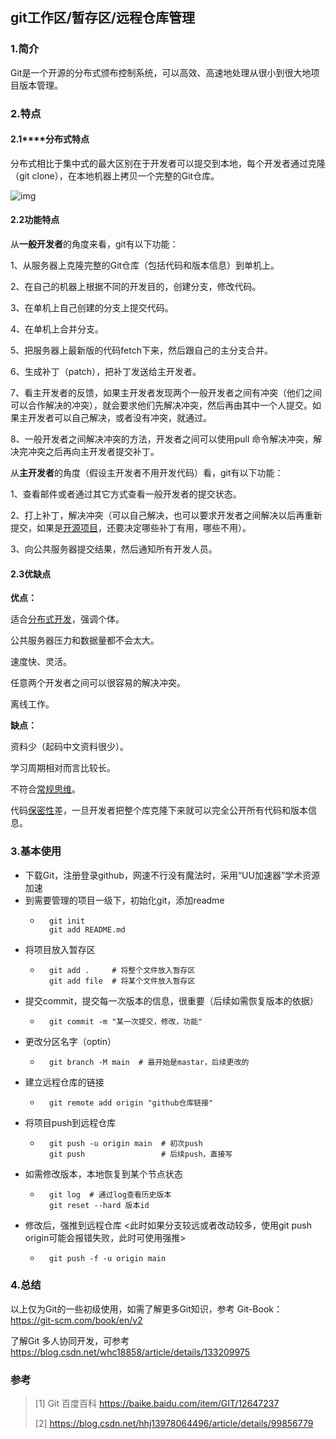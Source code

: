 ## git工作区/暂存区/远程仓库管理

### **1.简介**

Git是一个开源的分布式颁布控制系统，可以高效、高速地处理从很小到很大地项目版本管理。

### **2.特点**

#### **2.1****分布式特点**

分布式相比于集中式的最大区别在于开发者可以提交到本地，每个开发者通过克隆（git clone），在本地机器上拷贝一个完整的Git仓库。

![img](C:/Users/yanwei/Documents/markdown/%E5%9B%BE%E7%89%87/17144002111761.png)

#### **2.2功能特点**

从**一般开发者**的角度来看，git有以下功能：

1、从服务器上克隆完整的Git仓库（包括代码和版本信息）到单机上。

2、在自己的机器上根据不同的开发目的，创建分支，修改代码。

3、在单机上自己创建的分支上提交代码。

4、在单机上合并分支。

5、把服务器上最新版的代码fetch下来，然后跟自己的主分支合并。

6、生成补丁（patch），把补丁发送给主开发者。

7、看主开发者的反馈，如果主开发者发现两个一般开发者之间有冲突（他们之间可以合作解决的冲突），就会要求他们先解决冲突，然后再由其中一个人提交。如果主开发者可以自己解决，或者没有冲突，就通过。

8、一般开发者之间解决冲突的方法，开发者之间可以使用pull 命令解决冲突，解决完冲突之后再向主开发者提交补丁。

从**主开发者**的角度（假设主开发者不用开发代码）看，git有以下功能：

1、查看邮件或者通过其它方式查看一般开发者的提交状态。

2、打上补丁，解决冲突（可以自己解决，也可以要求开发者之间解决以后再重新提交，如果是[开源项目](https://baike.baidu.com/item/开源项目/3406069?fromModule=lemma_inlink)，还要决定哪些补丁有用，哪些不用）。

3、向公共服务器提交结果，然后通知所有开发人员。

#### **2.3优缺点**

**优点：**

适合[分布式开发](https://baike.baidu.com/item/分布式开发/4143301?fromModule=lemma_inlink)，强调个体。

公共服务器压力和数据量都不会太大。

速度快、灵活。

任意两个开发者之间可以很容易的解决冲突。

离线工作。

**缺点：**

资料少（起码中文资料很少）。

学习周期相对而言比较长。

不符合[常规思维](https://baike.baidu.com/item/常规思维/9532113?fromModule=lemma_inlink)。

代码[保密性](https://baike.baidu.com/item/保密性/4928247?fromModule=lemma_inlink)差，一旦开发者把整个库克隆下来就可以完全公开所有代码和版本信息。

### 3.基本使用

- 下载Git，注册登录github，网速不行没有魔法时，采用“UU加速器”学术资源加速
- 到需要管理的项目一级下，初始化git，添加readme
    - ```Plain
        git init
        git add README.md
        ```
- 将项目放入暂存区
    - ```Plain
        git add .     # 将整个文件放入暂存区
        git add file  # 将某个文件放入暂存区
        ```
- 提交commit，提交每一次版本的信息，很重要（后续如需恢复版本的依据）
    - ```Plain
        git commit -m "某一次提交，修改，功能"
        ```
- 更改分区名字（optin）
    - ```Plain
        git branch -M main  # 最开始是mastar，后续更改的
        ```
- 建立远程仓库的链接
    - ```Plain
        git remote add origin "github仓库链接"
        ```
- 将项目push到远程仓库
    - ```Plain
        git push -u origin main  # 初次push
        git push                 # 后续push，直接写
        ```
- 如需修改版本，本地恢复到某个节点状态
    - ```Plain
        git log  # 通过log查看历史版本
        git reset --hard 版本id
        ```
- 修改后，强推到远程仓库 <此时如果分支较远或者改动较多，使用git push origin可能会报错失败，此时可使用强推>
    - ```Plain
        git push -f -u origin main
        ```

### 4.总结

以上仅为Git的一些初级使用，如需了解更多Git知识，参考 Git-Book：https://git-scm.com/book/en/v2

了解Git 多人协同开发，可参考 https://blog.csdn.net/whc18858/article/details/133209975 

### 参考

> [1] Git 百度百科  https://baike.baidu.com/item/GIT/12647237
>
> [2] https://blog.csdn.net/hhj13978064496/article/details/99856779